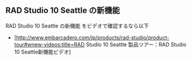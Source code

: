 ## RAD Studio 10 Seattle の新機能

RAD Studio 10 Seattle の新機能 をビデオで確認するなら以下

* [http://www.embarcadero.com/jp/products/rad-studio/product-tour#wnew-videos:title=RAD Studio 10 Seattle 製品ツアー：RAD Studio 10 Seattle新機能ビデオ]


